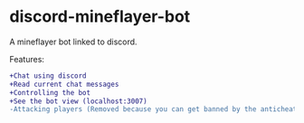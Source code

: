 # discord-mineflayer-bot
A mineflayer bot linked to discord.

Features:
```diff
+Chat using discord
+Read current chat messages
+Controlling the bot
+See the bot view (localhost:3007)
-Attacking players (Removed because you can get banned by the anticheat)
```


